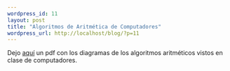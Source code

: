 ```yaml
--- 
wordpress_id: 11
layout: post
title: "Algoritmos de Aritmética de Computadores"
wordpress_url: http://localhost/blog/?p=11
---
```

Dejo <a href="/drawer/2005/05/alg_aritmeticos.pdf">aquí</a> un pdf con los diagramas de los algoritmos aritméticos vistos en clase de computadores.
